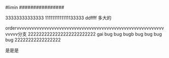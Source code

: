 #limin
################

33333333333333
1111111111111133333
ddffff
多大的

ordervvvvvvvvvvvvvvvvvvvvvvvvvvvvvvvvvvvvvvvvvvvvvvvvvvvvvvvvvvvvvvvv分支
2222222222222222222222222
gai bug bug bugb  bug  bug  bug bug 22222222222222222 














是是是
